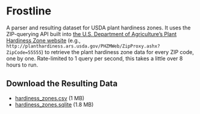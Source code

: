 # Frostline

A parser and resulting dataset for USDA plant hardiness zones.  It uses the ZIP-querying API built into [the U.S. Department of Agriculture’s Plant Hardiness Zone website](http://planthardiness.ars.usda.gov/) (e.g., `http://planthardiness.ars.usda.gov/PHZMWeb/ZipProxy.ashx?ZipCode=55555`) to retrieve the plant hardiness zone data for every ZIP code, one by one. Rate-limited to 1 query per second, this takes a little over 8 hours to run.

## Download the Resulting Data

* [hardiness_zones.csv](CSV) (1 MB)
* [hardiness_zones.sqlite](SQLite) (1.8 MB)
